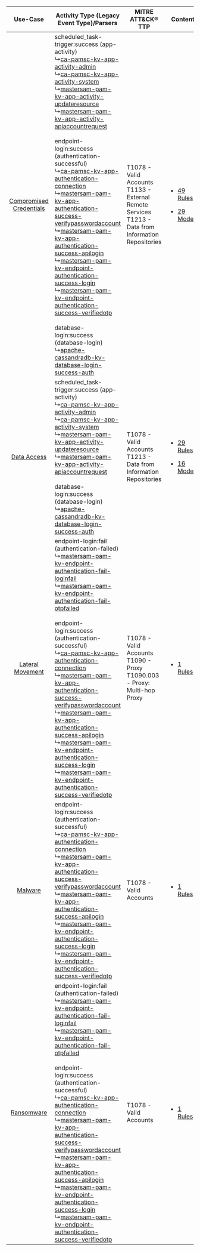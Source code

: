 |    Use-Case    | Activity Type (Legacy Event Type)/Parsers    | MITRE ATT&CK® TTP    | Content    |
|:----:| ---- | ---- | ---- |
| [Compromised Credentials](../../../UseCases/uc_compromised_credentials.md) |  scheduled_task-trigger:success (app-activity)<br> ↳[ca-pamsc-kv-app-activity-admin](Ps/pC_capamsckvappactivityadmin.md)<br> ↳[ca-pamsc-kv-app-activity-system](Ps/pC_capamsckvappactivitysystem.md)<br> ↳[mastersam-pam-kv-app-activity-updateresource](Ps/pC_mastersampamkvappactivityupdateresource.md)<br> ↳[mastersam-pam-kv-app-activity-apiaccountrequest](Ps/pC_mastersampamkvappactivityapiaccountrequest.md)<br><br> endpoint-login:success (authentication-successful)<br> ↳[ca-pamsc-kv-app-authentication-connection](Ps/pC_capamsckvappauthenticationconnection.md)<br> ↳[mastersam-pam-kv-app-authentication-success-verifypasswordaccount](Ps/pC_mastersampamkvappauthenticationsuccessverifypasswordaccount.md)<br> ↳[mastersam-pam-kv-app-authentication-success-apilogin](Ps/pC_mastersampamkvappauthenticationsuccessapilogin.md)<br> ↳[mastersam-pam-kv-endpoint-authentication-success-login](Ps/pC_mastersampamkvendpointauthenticationsuccesslogin.md)<br> ↳[mastersam-pam-kv-endpoint-authentication-success-verifiedotp](Ps/pC_mastersampamkvendpointauthenticationsuccessverifiedotp.md)<br><br> database-login:success (database-login)<br> ↳[apache-cassandradb-kv-database-login-success-auth](Ps/pC_apachecassandradbkvdatabaseloginsuccessauth.md)<br> | T1078 - Valid Accounts<br>T1133 - External Remote Services<br>T1213 - Data from Information Repositories<br> | [<ul><li>49 Rules</li></ul><ul><li>29 Models</li></ul>](RM/r_m_mastersam_mastersam_pam_Compromised_Credentials.md) |
|    [Data Access](../../../UseCases/uc_data_access.md)    |  scheduled_task-trigger:success (app-activity)<br> ↳[ca-pamsc-kv-app-activity-admin](Ps/pC_capamsckvappactivityadmin.md)<br> ↳[ca-pamsc-kv-app-activity-system](Ps/pC_capamsckvappactivitysystem.md)<br> ↳[mastersam-pam-kv-app-activity-updateresource](Ps/pC_mastersampamkvappactivityupdateresource.md)<br> ↳[mastersam-pam-kv-app-activity-apiaccountrequest](Ps/pC_mastersampamkvappactivityapiaccountrequest.md)<br><br> database-login:success (database-login)<br> ↳[apache-cassandradb-kv-database-login-success-auth](Ps/pC_apachecassandradbkvdatabaseloginsuccessauth.md)<br>    | T1078 - Valid Accounts<br>T1213 - Data from Information Repositories<br>    | [<ul><li>29 Rules</li></ul><ul><li>16 Models</li></ul>](RM/r_m_mastersam_mastersam_pam_Data_Access.md)    |
|        [Lateral Movement](../../../UseCases/uc_lateral_movement.md)        |  endpoint-login:fail (authentication-failed)<br> ↳[mastersam-pam-kv-endpoint-authentication-fail-loginfail](Ps/pC_mastersampamkvendpointauthenticationfailloginfail.md)<br> ↳[mastersam-pam-kv-endpoint-authentication-fail-otpfailed](Ps/pC_mastersampamkvendpointauthenticationfailotpfailed.md)<br><br> endpoint-login:success (authentication-successful)<br> ↳[ca-pamsc-kv-app-authentication-connection](Ps/pC_capamsckvappauthenticationconnection.md)<br> ↳[mastersam-pam-kv-app-authentication-success-verifypasswordaccount](Ps/pC_mastersampamkvappauthenticationsuccessverifypasswordaccount.md)<br> ↳[mastersam-pam-kv-app-authentication-success-apilogin](Ps/pC_mastersampamkvappauthenticationsuccessapilogin.md)<br> ↳[mastersam-pam-kv-endpoint-authentication-success-login](Ps/pC_mastersampamkvendpointauthenticationsuccesslogin.md)<br> ↳[mastersam-pam-kv-endpoint-authentication-success-verifiedotp](Ps/pC_mastersampamkvendpointauthenticationsuccessverifiedotp.md)<br>    | T1078 - Valid Accounts<br>T1090 - Proxy<br>T1090.003 - Proxy: Multi-hop Proxy<br>    | [<ul><li>1 Rules</li></ul>](RM/r_m_mastersam_mastersam_pam_Lateral_Movement.md)    |
|    [Malware](../../../UseCases/uc_malware.md)    |  endpoint-login:success (authentication-successful)<br> ↳[ca-pamsc-kv-app-authentication-connection](Ps/pC_capamsckvappauthenticationconnection.md)<br> ↳[mastersam-pam-kv-app-authentication-success-verifypasswordaccount](Ps/pC_mastersampamkvappauthenticationsuccessverifypasswordaccount.md)<br> ↳[mastersam-pam-kv-app-authentication-success-apilogin](Ps/pC_mastersampamkvappauthenticationsuccessapilogin.md)<br> ↳[mastersam-pam-kv-endpoint-authentication-success-login](Ps/pC_mastersampamkvendpointauthenticationsuccesslogin.md)<br> ↳[mastersam-pam-kv-endpoint-authentication-success-verifiedotp](Ps/pC_mastersampamkvendpointauthenticationsuccessverifiedotp.md)<br>    | T1078 - Valid Accounts<br>    | [<ul><li>1 Rules</li></ul>](RM/r_m_mastersam_mastersam_pam_Malware.md)    |
|    [Ransomware](../../../UseCases/uc_ransomware.md)    |  endpoint-login:fail (authentication-failed)<br> ↳[mastersam-pam-kv-endpoint-authentication-fail-loginfail](Ps/pC_mastersampamkvendpointauthenticationfailloginfail.md)<br> ↳[mastersam-pam-kv-endpoint-authentication-fail-otpfailed](Ps/pC_mastersampamkvendpointauthenticationfailotpfailed.md)<br><br> endpoint-login:success (authentication-successful)<br> ↳[ca-pamsc-kv-app-authentication-connection](Ps/pC_capamsckvappauthenticationconnection.md)<br> ↳[mastersam-pam-kv-app-authentication-success-verifypasswordaccount](Ps/pC_mastersampamkvappauthenticationsuccessverifypasswordaccount.md)<br> ↳[mastersam-pam-kv-app-authentication-success-apilogin](Ps/pC_mastersampamkvappauthenticationsuccessapilogin.md)<br> ↳[mastersam-pam-kv-endpoint-authentication-success-login](Ps/pC_mastersampamkvendpointauthenticationsuccesslogin.md)<br> ↳[mastersam-pam-kv-endpoint-authentication-success-verifiedotp](Ps/pC_mastersampamkvendpointauthenticationsuccessverifiedotp.md)<br>    | T1078 - Valid Accounts<br>    | [<ul><li>1 Rules</li></ul>](RM/r_m_mastersam_mastersam_pam_Ransomware.md)    |